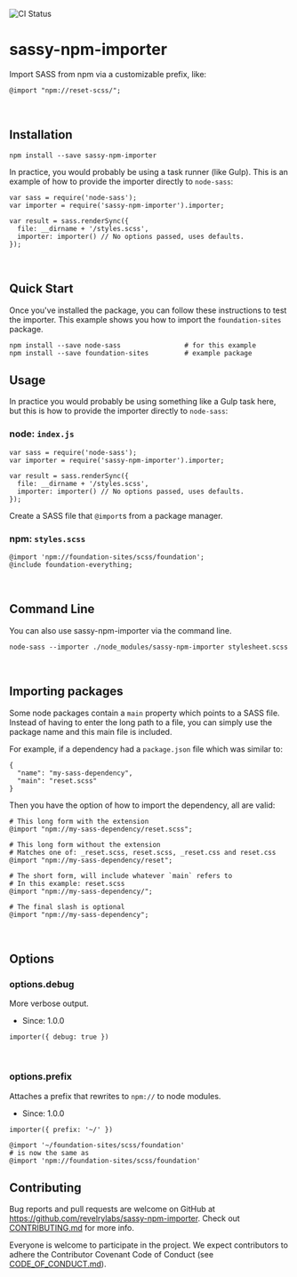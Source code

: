 ![CI Status](https://travis-ci.org/revelrylabs/sassy-npm-importer.svg?branch=master)

# sassy-npm-importer

Import SASS from npm via a customizable prefix, like:

```
@import "npm://reset-scss/";
```

&nbsp;

## Installation

```
npm install --save sassy-npm-importer
```

In practice, you would probably be using a task runner (like Gulp). This is an
example of how to provide the importer directly to `node-sass`:

```
var sass = require('node-sass');
var importer = require('sassy-npm-importer').importer;

var result = sass.renderSync({
  file: __dirname + '/styles.scss',
  importer: importer() // No options passed, uses defaults.
});
```

&nbsp;

## Quick Start

Once you've installed the package, you can follow these instructions to test
the importer. This example shows you how to import the
`foundation-sites` package.

```
npm install --save node-sass                # for this example
npm install --save foundation-sites         # example package
```

## Usage

In practice you would probably be using something like a Gulp task here, but this is how to provide the importer directly to `node-sass`:

### node: `index.js`

```
var sass = require('node-sass');
var importer = require('sassy-npm-importer').importer;

var result = sass.renderSync({
  file: __dirname + '/styles.scss',
  importer: importer() // No options passed, uses defaults.
});
```

Create a SASS file that `@import`s from a package manager.

### npm: `styles.scss`
```
@import 'npm://foundation-sites/scss/foundation';
@include foundation-everything;
```

&nbsp;

## Command Line

You can also use sassy-npm-importer via the command line.

```
node-sass --importer ./node_modules/sassy-npm-importer stylesheet.scss
```

&nbsp;

## Importing packages

Some node packages contain a `main` property which points to a SASS file.
Instead of having to enter the long path to a file, you can simply use the
package name and this main file is included.

For example, if a dependency had a `package.json` file which was similar to:

```
{
  "name": "my-sass-dependency",
  "main": "reset.scss"
}
```

Then you have the option of how to import the dependency, all are valid:

```
# This long form with the extension
@import "npm://my-sass-dependency/reset.scss";

# This long form without the extension
# Matches one of: _reset.scss, reset.scss, _reset.css and reset.css
@import "npm://my-sass-dependency/reset";

# The short form, will include whatever `main` refers to
# In this example: reset.scss
@import "npm://my-sass-dependency/";

# The final slash is optional
@import "npm://my-sass-dependency";
```

&nbsp;

## Options

### options.debug

More verbose output.

* Since: 1.0.0

```
importer({ debug: true })
```

&nbsp;

### options.prefix

Attaches a prefix that rewrites to `npm://` to node modules.

* Since: 1.0.0

```
importer({ prefix: '~/' })
```

```
@import '~/foundation-sites/scss/foundation'
# is now the same as
@import 'npm://foundation-sites/scss/foundation'
```

## Contributing

Bug reports and pull requests are welcome on GitHub at https://github.com/revelrylabs/sassy-npm-importer. Check out [CONTRIBUTING.md](https://github.com/revelrylabs/sassy-npm-importer/blob/master/CONTRIBUTING.md) for more info.

Everyone is welcome to participate in the project. We expect contributors to
adhere the Contributor Covenant Code of Conduct (see [CODE_OF_CONDUCT.md](https://github.com/revelrylabs/sassy-npm-importer/blob/master/CODE_OF_CONDUCT.md)).
